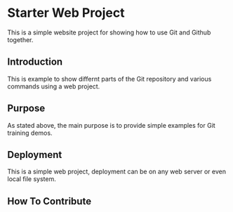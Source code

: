 # Starter Web Project

This is a simple website project for showing how to use Git and Github together.

## Introduction

This is example to show differnt parts of the Git repository and various commands using a web project.

## Purpose

As stated above, the main purpose is to provide simple examples for Git training demos.

## Deployment

This is a simple web project, deployment can be on any web server or even local file system.

## How To Contribute

